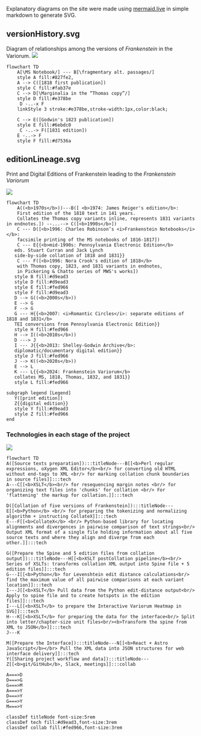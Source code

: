 Explanatory diagrams on the site were made using [mermaid.live](https://mermaid.live/) in simple markdown to generate SVG.

## versionHistory.svg
Diagram of relationships among the versions of *Frankenstein* in the Variorum. [![](https://mermaid.ink/img/pako:eNp1ks9uozAQxl9l5D20lSAtQdsgVqqUzZ89dS_pLc5hwANYMTYyRmlUVeqD7L5cn6QO0IpLffLMfPPT5_G8sNwIYikrlDnlFVoHT2uuwZ_lnvPHHfw1jjJjjrcHCMMQfvtsYbGsSTu0Z0DlZtBg22JJrdcMva07K4IlFFKp9EcyXxQ0D8ba0nMeYHW9j5Io8QrbOmi6TMkcnTT6cDNFrEZEgVm8oKGy6gHriz20pdSoJILU4CqC97d_T5WpsYXcNOf3t_-3hyluPeIoXiTZiPPJcDYLn2E7xErq465Xx77LmiN96oMhDE9SuCqNmucgN8rYNFOYH3_13VOHm-v9HyNOUl-1ECXz-PtXbkZb95SJ_G60teptPcD2Mqk4AhJy2rn5LE9B2xEkFj_je5w44pprFrCabI1S-P9-ueQ58zOribPUXwUV2CnHGdevXoqdM7uzzlnqbEcBs6YrK5YWqFofdY1AR2uJpcX6K3uxaOzjsFH9Yr1-ANnmvZs?type=png)](https://mermaid.live/edit#pako:eNp1ks9uozAQxl9l5D20lSAtQdsgVqqUzZ89dS_pLc5hwANYMTYyRmlUVeqD7L5cn6QO0IpLffLMfPPT5_G8sNwIYikrlDnlFVoHT2uuwZ_lnvPHHfw1jjJjjrcHCMMQfvtsYbGsSTu0Z0DlZtBg22JJrdcMva07K4IlFFKp9EcyXxQ0D8ba0nMeYHW9j5Io8QrbOmi6TMkcnTT6cDNFrEZEgVm8oKGy6gHriz20pdSoJILU4CqC97d_T5WpsYXcNOf3t_-3hyluPeIoXiTZiPPJcDYLn2E7xErq465Xx77LmiN96oMhDE9SuCqNmucgN8rYNFOYH3_13VOHm-v9HyNOUl-1ECXz-PtXbkZb95SJ_G60teptPcD2Mqk4AhJy2rn5LE9B2xEkFj_je5w44pprFrCabI1S-P9-ueQ58zOribPUXwUV2CnHGdevXoqdM7uzzlnqbEcBs6YrK5YWqFofdY1AR2uJpcX6K3uxaOzjsFH9Yr1-ANnmvZs)

```
flowchart TD
    A[\MS Notebook/] --- B[\fragmentary alt. passages/] 
    style A fill:#827fe2, 
    A --> C([1818 first publication])
    style C fill:#fab37e
    C --> D[\Marginalia in the “Thomas copy”/]
    style D fill:#e378be
     D -..-x F
    linkStyle 3 stroke:#e378be,stroke-width:1px,color:black;
   
    C --> E([Godwin's 1823 publication])
    style E fill:#6ebdc0
     C -..-> F([1831 edition])
    E -..-> F
    style F fill:#d7536a
```

## editionLineage.svg
Print and Digital Editions of Frankenstein leading to the *Frankenstein Variorum*

[![](https://mermaid.ink/img/pako:eNqFVdtu2zgQ_ZWBFug6gORGdpGLEBhofUniOkUQBy2aOA-0NLYIU6RBUskaRoD9jf5ev6RDSkqdut31gyVyLjznzHC0DVKVYZAEC6Ge0pxpC7eDmQT6vW-1zua9-PT40Jy9nfcODqIo-tC6h2rzXQJjVqCBG-RL1H8bwIxbrqTzTaBKMeLa2MYAagE2R4hP4hOw-I8FLiF-F8MGmTbtOqSvhGCW8jrX21wVzECq1ht4ZJozaQ1FCS4xBI1rjQbdVnzSjXcdAGUmFWVpPxxAFLXb7SjqQb9177GfVoQeDuoTySOCQWM8SqBPOghHTc25NEp-__ebgTPeG2kmVyiNRTriE-WfK7WiXLznSVfpFiw1vOACYa25tFwuG-JXU5BNkNsjIY4i-jt-jWS43RKSgmeRh5rANUppNuKRSc5gKDC1WkmewvCn4D4eM1JxaktXxH6pCSwwmVGZ0hVMNjLNvZfhGUbzTeSepKxTuy6OL4yLcHI-P-9iGu2o80lpBn1NLH4WvQl_wQJP3Oa79QvJ3umGL_l_W66wiqWda56uUDvx3rhyWKvA0Bq9cFdfpnT0k9IrU0tn7IYE_wALLkTyV3aKLOvuGAZ_MgxrwwKz06OjHcNoP2IAronO_a3oHB42t8LbhpWt6uFRtfDv516-C19SCjpOXB_dkCrUGSn0uU6p0VwHJcRvzTS1fqOp2auJO7A64nZ4SarKR9TGey60Kv6vT-qKVvwu9olfeNiXNb_4FT_HnYxjv7j0nMY1p7ibwDRHIXATnavsiYr3Xqc5f8SdSZDxtSDSxPltptKyoFvL9Ia2l9wy0TB-hXC8j3DsEX6sEXZ-U4GJf__oAU5qgB0aVa9u7mfqPKXL4qVZ02bmXE1Dr3hYd65bdTvhr5eiAjjZBziTppwvNVvnIHBJXQ33E_988OavrXs_Exq-dfPebbf_JcTXPzXv3S8A6JyZnMkgDArUBeMZjfWt858FNH4KnAVUjSDDBSuFnQUz-UyurLRqSsMhSKwuMQy0Kpd5kCyYMLQq1xkJM-CMSBUvuw6l0lfVh8N_P8JgzeSdUo3P8w8Lf_vj?type=png)](https://mermaid.live/edit#pako:eNqFVdtu2zgQ_ZWBFug6gORGdpGLEBhofUniOkUQBy2aOA-0NLYIU6RBUskaRoD9jf5ev6RDSkqdut31gyVyLjznzHC0DVKVYZAEC6Ge0pxpC7eDmQT6vW-1zua9-PT40Jy9nfcODqIo-tC6h2rzXQJjVqCBG-RL1H8bwIxbrqTzTaBKMeLa2MYAagE2R4hP4hOw-I8FLiF-F8MGmTbtOqSvhGCW8jrX21wVzECq1ht4ZJozaQ1FCS4xBI1rjQbdVnzSjXcdAGUmFWVpPxxAFLXb7SjqQb9177GfVoQeDuoTySOCQWM8SqBPOghHTc25NEp-__ebgTPeG2kmVyiNRTriE-WfK7WiXLznSVfpFiw1vOACYa25tFwuG-JXU5BNkNsjIY4i-jt-jWS43RKSgmeRh5rANUppNuKRSc5gKDC1WkmewvCn4D4eM1JxaktXxH6pCSwwmVGZ0hVMNjLNvZfhGUbzTeSepKxTuy6OL4yLcHI-P-9iGu2o80lpBn1NLH4WvQl_wQJP3Oa79QvJ3umGL_l_W66wiqWda56uUDvx3rhyWKvA0Bq9cFdfpnT0k9IrU0tn7IYE_wALLkTyV3aKLOvuGAZ_MgxrwwKz06OjHcNoP2IAronO_a3oHB42t8LbhpWt6uFRtfDv516-C19SCjpOXB_dkCrUGSn0uU6p0VwHJcRvzTS1fqOp2auJO7A64nZ4SarKR9TGey60Kv6vT-qKVvwu9olfeNiXNb_4FT_HnYxjv7j0nMY1p7ibwDRHIXATnavsiYr3Xqc5f8SdSZDxtSDSxPltptKyoFvL9Ia2l9wy0TB-hXC8j3DsEX6sEXZ-U4GJf__oAU5qgB0aVa9u7mfqPKXL4qVZ02bmXE1Dr3hYd65bdTvhr5eiAjjZBziTppwvNVvnIHBJXQ33E_988OavrXs_Exq-dfPebbf_JcTXPzXv3S8A6JyZnMkgDArUBeMZjfWt858FNH4KnAVUjSDDBSuFnQUz-UyurLRqSsMhSKwuMQy0Kpd5kCyYMLQq1xkJM-CMSBUvuw6l0lfVh8N_P8JgzeSdUo3P8w8Lf_vj)

```
flowchart TD
    A((<b>1970s</b>))---B([ <b>1974: James Reiger's edition</b>: 
    First edition of the 1818 text in 141 years. 
    Collates the Thomas copy variants inline, represents 1831 variants in endnotes.]) --...--> C([<b>1990s</b>])
    C --- D([<b>1996: Charles Robinson’s <i>Frankenstein Notebooks</i></b>:
    facsimile printing of the MS notebooks of 1816-1817])
    C --- E{{<b>mid-1990s: Pennsylvania Electronic Edition</b>
   eds. Stuart Curran and Jack Lynch
   side-by-side collation of 1818 and 1831}}
    C --- F([<b>1996: Nora Crook's edition of 1818</b>
    with Thomas copy, 1823, and 1831 variants in endnotes,
    in Pickering & Chatto series of MWS's works])
   style B fill:#d9ead3
   style D fill:#d9ead3
   style E fill:#fed966
   style F fill:#d9ead3
   D --> G((<b>2000s</b>))
   E --> G 
   F --> G
   G --- H{{<b>2007: <i>Romantic Circles</i>: separate editions of 1818 and 1831</b> 
   TEI conversions from Pennsylvania Electronic Edition}}
   style H fill:#fed966
   H --> I((<b>2010s</b>))
   D ---> J
   I --- J{{<b>2013: Shelley-Godwin Archive</b>: 
   diplomatic/documentary digital edition}}
   style J fill:#fed966
   J --> K((<b>2020s</b>))
   E --> L
   K --- L{{<b>2024: Frankenstein Variorum</b>
   collates MS, 1818, Thomas, 1832, and 1831}}
   style L fill:#fed966
   
subgraph legend [Legend]
   Y([print edition])
   Z{{digital edition}}
   style Y fill:#d9ead3
   style Z fill:#fed966
end
```
### Technologies in each stage of the project
[![](https://mermaid.ink/img/pako:eNp1Vl1T4zgQ_Csq3wNcbQJkQwxxAVXcAgEOWOpCbcESHhR7nOiQJZ8kJwSK_34zkiHO5u6BMoj56O7pkf0WpTqDKIlyqefplBvH7k5G6njzcagrkwJz8OIsKw2U3HAntHr6PUkSJ5yEG8xst9t_PD4ejI9uwUhmYFJJbhi8YIK1GG1bTN8vJqDY_fUVO82E0-Zge3x0MDbbRyzXhqVazcA4oSZMy4yd32HcXLiprhwDlbUdn1jmtM9fZhXcPFNKqqX0sFg6rdQzG-tKZdwIsEwoZgOHXEiwT0-EG9IpskPU3zzq--HV3SocxA3_VKBSqo5dJlhGaYf1ljHaTLgSrxRB8oT62A9RbngYdqOm9gEu5J7h2UaORw4UJm8wNwXPpCpX47caYEfqZPPx22clnWO7GTDUzOtLB2eGq2dQ1oFYH89pGM8CFVVEtcEjTNXTQCBOY43AiqsMSZuCy_pvOdEGZ1KwL0jTOlOlfmABFtw34J5iyzPf8uOfjaYBRXvMLWRMirHhZuGRSJ1yFzqJiSpAoecIRIZUDbonDfMsuTBzYQGVKgi5DYL4ISAqLGBDo--VK9E_5JmceDgK48xihAx-YFN0G3UUKkSQuHxMruNSBo1tcwUIznwKBkisRQDaxMhyowsGPJ0yjRFmdYaDzcdbr7ZPZ8NSKPDZPQa4FNQ8uMhXWRpHeyJrQz3_dC8rtXVLe5SiBIm1l6Yegt8G5E_hNmEO3WKJs230IaVCr-DjANAL9eVXjA1iA8Ry8avBaKBXMENDTsmRPhlVso7jHFnKZVqFrvWwcoE6hFV4EUVVsBmXFfiJ4ST-Y-Y4DBeUnuEBV672D15OS2gXCO1yZcnZbYX1Mu54UJlaBtgeYvsTYhAigDsuS7mg-8cuFaG54UlqAP2NRnK2xB8yKJX8P60I0NUqICxSNlxxoRwYjquF3vuBzLRBMc6xScFLqj78MWjUO8d6f67WW1_qwBaP6Q9B9XOeQu2MUop63BLwTjLb-AIo8dm24hVYpUR9tflw7HP34RxfrRaElCT3YJXL4fcbwtEAeUkgaQGuVxfg4gPKmrVvPKW_cLwOrXeMa42F-YwPUyNK5329PTb1MKkUNfc0PRPCwMINVRnaJ-Q-h_GSO8twQXBjFw2UD_i6mwbRSqP_Bmw91-aZ3olhxbH8GtCfHuhEuO2BcOfVmKC12FDy9LnFCgC6z8L8_ZqNSYXjw8PDI3y_ntBzgPtDz-v6_KE-f6jP8XldP0cqldzaE8DL7gMCUlPOjyrpGSiaIUiKJieT37I-8KzbWoZ2V0MDtDo4h6wfx2vBIxW1ogLwkhQZfim8jRRjowilL2AUJfhrBjmvpBtFI_WOobxyerhQaZTgGKAVVSXqByeCTwwvoiTn0uJpyVWUvEUvUdLZ-rrX3d_d2-_sxfudTqf7tRUt8Li3s7Ub93vdTtyPd-JO_N6KXrUuKCHud3d7O_F-v9vp7fXjVmR0NZl-1gb_nXEdvmz8B47v99NnE6j3fwEqvR5N?type=png)](https://mermaid.live/edit#pako:eNp1Vl1T4zgQ_Csq3wNcbQJkQwxxAVXcAgEOWOpCbcESHhR7nOiQJZ8kJwSK_34zkiHO5u6BMoj56O7pkf0WpTqDKIlyqefplBvH7k5G6njzcagrkwJz8OIsKw2U3HAntHr6PUkSJ5yEG8xst9t_PD4ejI9uwUhmYFJJbhi8YIK1GG1bTN8vJqDY_fUVO82E0-Zge3x0MDbbRyzXhqVazcA4oSZMy4yd32HcXLiprhwDlbUdn1jmtM9fZhXcPFNKqqX0sFg6rdQzG-tKZdwIsEwoZgOHXEiwT0-EG9IpskPU3zzq--HV3SocxA3_VKBSqo5dJlhGaYf1ljHaTLgSrxRB8oT62A9RbngYdqOm9gEu5J7h2UaORw4UJm8wNwXPpCpX47caYEfqZPPx22clnWO7GTDUzOtLB2eGq2dQ1oFYH89pGM8CFVVEtcEjTNXTQCBOY43AiqsMSZuCy_pvOdEGZ1KwL0jTOlOlfmABFtw34J5iyzPf8uOfjaYBRXvMLWRMirHhZuGRSJ1yFzqJiSpAoecIRIZUDbonDfMsuTBzYQGVKgi5DYL4ISAqLGBDo--VK9E_5JmceDgK48xihAx-YFN0G3UUKkSQuHxMruNSBo1tcwUIznwKBkisRQDaxMhyowsGPJ0yjRFmdYaDzcdbr7ZPZ8NSKPDZPQa4FNQ8uMhXWRpHeyJrQz3_dC8rtXVLe5SiBIm1l6Yegt8G5E_hNmEO3WKJs230IaVCr-DjANAL9eVXjA1iA8Ry8avBaKBXMENDTsmRPhlVso7jHFnKZVqFrvWwcoE6hFV4EUVVsBmXFfiJ4ST-Y-Y4DBeUnuEBV672D15OS2gXCO1yZcnZbYX1Mu54UJlaBtgeYvsTYhAigDsuS7mg-8cuFaG54UlqAP2NRnK2xB8yKJX8P60I0NUqICxSNlxxoRwYjquF3vuBzLRBMc6xScFLqj78MWjUO8d6f67WW1_qwBaP6Q9B9XOeQu2MUop63BLwTjLb-AIo8dm24hVYpUR9tflw7HP34RxfrRaElCT3YJXL4fcbwtEAeUkgaQGuVxfg4gPKmrVvPKW_cLwOrXeMa42F-YwPUyNK5329PTb1MKkUNfc0PRPCwMINVRnaJ-Q-h_GSO8twQXBjFw2UD_i6mwbRSqP_Bmw91-aZ3olhxbH8GtCfHuhEuO2BcOfVmKC12FDy9LnFCgC6z8L8_ZqNSYXjw8PDI3y_ntBzgPtDz-v6_KE-f6jP8XldP0cqldzaE8DL7gMCUlPOjyrpGSiaIUiKJieT37I-8KzbWoZ2V0MDtDo4h6wfx2vBIxW1ogLwkhQZfim8jRRjowilL2AUJfhrBjmvpBtFI_WOobxyerhQaZTgGKAVVSXqByeCTwwvoiTn0uJpyVWUvEUvUdLZ-rrX3d_d2-_sxfudTqf7tRUt8Li3s7Ub93vdTtyPd-JO_N6KXrUuKCHud3d7O_F-v9vp7fXjVmR0NZl-1gb_nXEdvmz8B47v99NnE6j3fwEqvR5N)
```
flowchart TD
A([Source texts preparation]):::titleNode---B[[<b>Perl regular expressions, oXygen XML Editor</b><br/> for converting old HTML without end-tags to XML <br/> for marking collation chunk boundaries in source files]]:::tech
A---C[[<b>XSLT</b><br/> for resequencing margin notes <br/> for organizing text files into 'chunks' for collation <br/> For 'flattening' the markup for collation.]]:::tech

D([Collation of five versions of Frankenstein]):::titleNode---E[[<b>Python</b> <br/> for preparing the tokenizing and normalizing algorithm + instructing CollateX]]:::tech
E---F[[<b>CollateX</b> <br/> Python-based library for locating alignments and divergences in pairwise comparison of text strings<br/> Output XML format of a single file holding information about all five source texts and where they align and diverge from each other.]]:::tech

G([Prepare the Spine and 5 edition files from collation output]):::titleNode---H[[<b>XSLT postCollation pipeline</b><br/> Series of XSLTs: transforms collation XML output into Spine file + 5 edition files]]:::tech
G---I[[<b>Python</b> for Levenshtein edit distance calculations<br/> find the maximum value of all pairwise comparisons at each variant location]]:::tech
I---J[[<b>XSLT</b> Pull data from the Python edit-distance output<br/> Apply to spine file and to create hotspots in the edition files]]:::tech
I---L[[<b>XSLT</b> to prepare the Interactive Variorum Heatmap in SVG]]:::tech
H---K[[<b>XSLT</b> for preparing the data for the interface<br/> Split into letter/chapter-size unit files<br/><b>Transform the spine from XML to JSON</b>]]:::tech
J---K

M([Prepare the Interface]):::titleNode---N[[<b>React + Astro JavaScript</b></br> Pull the XML data into JSON structures for web interface delivery]]:::tech
Y([Sharing project workflow and data]):::titleNode---Z[[<b>git/GitHub</b>, Slack, meetings]]:::collab

A===>D
D===>G
G===>M
A===>Y
D===>Y
G===>Y
M===>Y

classDef titleNode font-size:5rem
classDef tech fill:#d9ead3,font-size:3rem
classDef collab fill:#fed966,font-size:3rem
```
